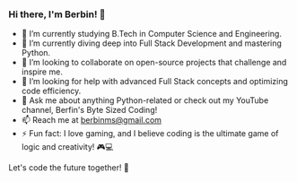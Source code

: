 ### Hi there, I'm Berbin! 👋

- 🔭 I’m currently studying B.Tech in Computer Science and Engineering.
- 🌱 I’m currently diving deep into Full Stack Development and mastering Python.
- 👯 I’m looking to collaborate on open-source projects that challenge and inspire me.
- 🤔 I’m looking for help with advanced Full Stack concepts and optimizing code efficiency.
- 💬 Ask me about anything Python-related or check out my YouTube channel, Berfin's Byte Sized Coding!
- 📫 Reach me at berbinms@gmail.com
- ⚡ Fun fact: I love gaming, and I believe coding is the ultimate game of logic and creativity! 🎮💻

Let's code the future together! 🚀
